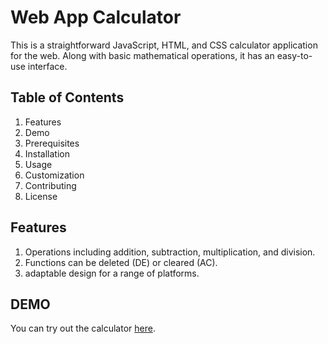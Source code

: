 <h1>Web App Calculator</h1>

This is a straightforward JavaScript, HTML, and CSS calculator application for the web. Along with basic mathematical operations, it has an easy-to-use interface.


<h2>Table of Contents</h2>


1. Features
2. Demo
3. Prerequisites
4. Installation
5. Usage
6. Customization
7. Contributing
8. License


<h2>Features</h2>

1. Operations including addition, subtraction, multiplication, and division.
2. Functions can be deleted (DE) or cleared (AC).
3. adaptable design for a range of platforms.

<h2>DEMO</h2>

You can try out the calculator [here](file:///C:/Users/Samantha/OneDrive/Desktop/intro%20of%20webdeloper/Javascript%20basic/calc/index.html).







